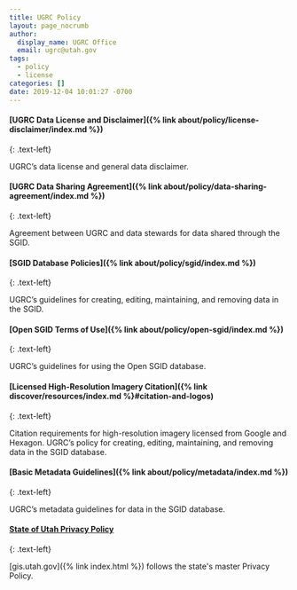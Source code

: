 ```yaml
---
title: UGRC Policy
layout: page_nocrumb
author:
  display_name: UGRC Office
  email: ugrc@utah.gov
tags:
  - policy
  - license
categories: []
date: 2019-12-04 10:01:27 -0700
---
```


#### [UGRC Data License and Disclaimer]({% link about/policy/license-disclaimer/index.md %})
{: .text-left}

UGRC’s data license and general data disclaimer.

#### [UGRC Data Sharing Agreement]({% link about/policy/data-sharing-agreement/index.md %})
{: .text-left}

Agreement between UGRC and data stewards for data shared through the SGID.

#### [SGID Database Policies]({% link about/policy/sgid/index.md %})
{: .text-left}

UGRC’s guidelines for creating, editing, maintaining, and removing data in the SGID.

#### [Open SGID Terms of Use]({% link about/policy/open-sgid/index.md %})
{: .text-left}

UGRC’s guidelines for using the Open SGID database.

#### [Licensed High-Resolution Imagery Citation]({% link discover/resources/index.md %}#citation-and-logos)
{: .text-left}

Citation requirements for high-resolution imagery licensed from Google and Hexagon.
UGRC’s policy for creating, editing, maintaining, and removing data in the SGID database.

#### [Basic Metadata Guidelines]({% link about/policy/metadata/index.md %})
{: .text-left}

UGRC’s metadata guidelines for data in the SGID database.

#### [State of Utah Privacy Policy](https://www.utah.gov/support/privacypolicy.html)
{: .text-left}

[gis.utah.gov]({% link index.html %}) follows the state's master Privacy Policy.
